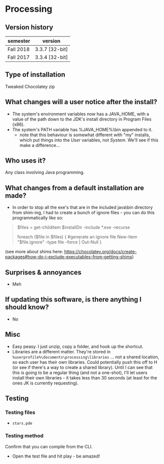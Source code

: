 # Processing

## Version history

| semester | version |
| ---      | ---     |
| Fall 2018 | 3.3.7 [32-bit] |
| Fall 2017 | 3.3.4 [32-bit] |

## Type of installation

Tweaked Chocolatey zip

## What changes will a user notice after the install?

- The system's environment variables now has a JAVA_HOME, with a value of the path down to the JDK's install directory in Program Files (x86).
- The system's PATH variable has %JAVA_HOME%\bin appended to it.
  - note that this behaviour is somewhat different with "my" installs, which put things into the *User* variables, not *System*. We'll see if this make a difference...

## Who uses it?

Any class involving Java programming.

## What changes from a default installation are made?

- In order to stop all the exe's that are in the included java\bin directory from shim-ing, I had to create a bunch of ignore files - you can do this programmatically like so:
> $files = get-childitem $installDir -include *.exe -recurse
>
> foreach ($file in $files) {
>  #generate an ignore file
>  New-Item "$file.ignore" -type file -force | 
> Out-Null
> }

(see more about shims here: https://chocolatey.org/docs/create-packages#how-do-i-exclude-executables-from-getting-shims)

## Surprises & annoyances

- Meh

## If updating this software, is there anything I should know?

- No

## Misc

- Easy peasy. I just unzip, copy a folder, and hook up the shortcut.
- Libraries are a different matter. They're stored in `%userprofile%\documents\processing\libraries` … not a shared location, so each user has their own libraries. Could potentially push this off to H (or see if there's a way to create a shared library). Until I can see that this is going to be a regular thing (and not a one-shot), I'll let users install their own libraries - it takes less than 30 seconds (at least for the ones JK is currently requesting).


## Testing

### Testing files

- `stars.pde`

### Testing method

Confirm that you can compile from the CLI.

  - Open the test file and hit play - be amazed!